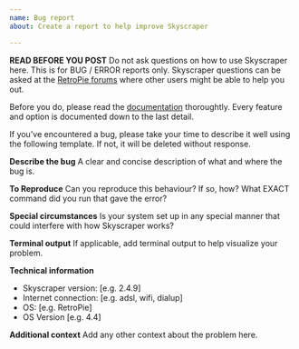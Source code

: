 ```yaml
---
name: Bug report
about: Create a report to help improve Skyscraper

---
```


**READ BEFORE YOU POST**
Do not ask questions on how to use Skyscraper here. This is for BUG / ERROR reports only. Skyscraper questions can be asked at the [RetroPie forums](https://retropie.org.uk/forum) where other users might be able to help you out.

Before you do, please read the [documentation](https://github.com/muldjord/skyscraper/blob/master/README.md) thoroughtly. Every feature and option is documented down to the last detail.

If you've encountered a bug, please take your time to describe it well using the following template. If not, it will be deleted without response.

**Describe the bug**
A clear and concise description of what and where the bug is.

**To Reproduce**
Can you reproduce this behaviour? If so, how? What EXACT command did you run that gave the error?

**Special circumstances**
Is your system set up in any special manner that could interfere with how Skyscraper works?

**Terminal output**
If applicable, add terminal output to help visualize your problem.

**Technical information**
 - Skyscraper version: [e.g. 2.4.9]
 - Internet connection: [e.g. adsl, wifi, dialup]
 - OS: [e.g. RetroPie]
 - OS Version [e.g. 4.4]

**Additional context**
Add any other context about the problem here.
